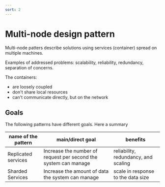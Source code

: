 ```yaml
---
sort: 2
---
```


# Multi-node design pattern

Multi-node patters describe solutions using services (container) spread on multiple machines.

Examples of addressed problems: scalability, reliability, redundancy, separation of concerns.

The containers:
- are loosely coupled
- don't share local resources
- can't communicate directly, but on the network


## Goals
The following patterns have different goals. Here a summary

| name of the pattern  | main/direct goal                                                | benefits                               |
| -------------------- | --------------------------------------------------------------- | -------------------------------------- |
| Replicated services  | Increase the number of request per second the system can manage | reliability, redundancy, and scaling   |
| Sharded Services     | Increase the amount of data the system can manage               | scale in response to the data size     |


